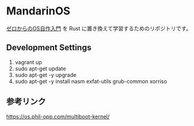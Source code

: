 # MandarinOS

[ゼロからのOS自作入門](https://book.mynavi.jp/ec/products/detail/id=121220) を Rust に置き換えて学習するためのリポジトリです。

## Development Settings

1. vagrant up
2. sudo apt-get update
3. sudo apt-get -y upgrade
4. sudo apt-get -y install nasm exfat-utils grub-common xorriso

## 参考リンク

https://os.phil-opp.com/multiboot-kernel/
